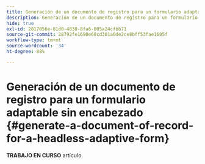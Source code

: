 ```yaml
---
title: Generación de un documento de registro para un formulario adaptable sin encabezado
description: Generación de un documento de registro para un formulario adaptable sin encabezado
hide: true
exl-id: 2817056e-81d0-4830-8fa6-005a24cfbb71
source-git-commit: 28792fe1690e68cd301a0de2ce8bff53fae1605f
workflow-type: tm+mt
source-wordcount: '34'
ht-degree: 88%

---
```


# Generación de un documento de registro para un formulario adaptable sin encabezado {#generate-a-document-of-record-for-a-headless-adaptive-form}

<span class="preview"> **TRABAJO EN CURSO** artículo.</span>

